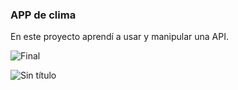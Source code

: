### APP de clima
En este proyecto aprendí a usar y manipular una API.

![Final](https://user-images.githubusercontent.com/73850740/133541198-16307887-62a6-4c1f-8b59-d0ba37e3ec31.png)

![Sin título](https://user-images.githubusercontent.com/73850740/133541204-50211721-4547-413b-9ffa-4522548933d4.png)
